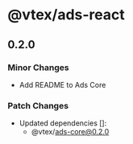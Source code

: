 # @vtex/ads-react

## 0.2.0

### Minor Changes

- Add README to Ads Core

### Patch Changes

- Updated dependencies []:
  - @vtex/ads-core@0.2.0
